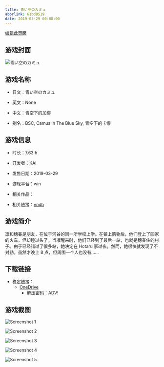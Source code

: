 ```yaml
---
title: 青い空のカミュ
abbrlink: 61bd8519
date: 2019-03-29 00:00:00
---
```

[编辑此页面](https://github.com/ACG-3/ADV3-source/blob/main/source/_posts/games/%E9%9D%92%E3%81%84%E7%A9%BA%E3%81%AE%E3%82%AB%E3%83%9F%E3%83%A5.md)

## 游戏封面

![青い空のカミュ](https://pan.timero.xyz/d/onedrive/img_lib_001/%E9%9D%92%E3%81%84%E7%A9%BA%E3%81%AE%E3%82%AB%E3%83%9F%E3%83%A5_cover.avif)


## 游戏名称

- 日文：青い空のカミュ
- 英文：None
- 中文：青空下的加缪

- 别名：BSC, Camus in The Blue Sky, 青空下的卡缪


## 游戏信息

- 时长：7.63 h
- 开发者：KAI
- 发售日期：2019-03-29
- 游戏平台：win
- 相关作品：

- 相关链接：[vndb](https://vndb.org/v23863)


## 游戏简介

凛和穗春是朋友，在位于河谷的同一所学校上学。在镇上购物后，他们登上了回家的火车，但却睡过头了。当凛醒来时，他们已经到了最后一站，也就是穗春住的村子。由于已经错过了很多站，她决定在 Hotaru 家过夜。然而，她很快就发现了不对劲。虽然才晚上 8 点，但周围一个人也没有......




## 下载链接

- 稳定链接：
    - [OneDrive](https://pan.timero.xyz/onedrive/adv_lib_001/%E9%9D%92%E3%81%84%E7%A9%BA%E3%81%AE%E3%82%AB%E3%83%9F%E3%83%A5)
        - 解压密码：ADV!



## 游戏截图


![Screenshot 1](https://pan.timero.xyz/d/onedrive/img_lib_001/%E9%9D%92%E3%81%84%E7%A9%BA%E3%81%AE%E3%82%AB%E3%83%9F%E3%83%A5_Screenshot_1.avif)

![Screenshot 2](https://pan.timero.xyz/d/onedrive/img_lib_001/%E9%9D%92%E3%81%84%E7%A9%BA%E3%81%AE%E3%82%AB%E3%83%9F%E3%83%A5_Screenshot_2.avif)

![Screenshot 3](https://pan.timero.xyz/d/onedrive/img_lib_001/%E9%9D%92%E3%81%84%E7%A9%BA%E3%81%AE%E3%82%AB%E3%83%9F%E3%83%A5_Screenshot_3.avif)

![Screenshot 4](https://pan.timero.xyz/d/onedrive/img_lib_001/%E9%9D%92%E3%81%84%E7%A9%BA%E3%81%AE%E3%82%AB%E3%83%9F%E3%83%A5_Screenshot_4.avif)

![Screenshot 5](https://pan.timero.xyz/d/onedrive/img_lib_001/%E9%9D%92%E3%81%84%E7%A9%BA%E3%81%AE%E3%82%AB%E3%83%9F%E3%83%A5_Screenshot_5.avif)

